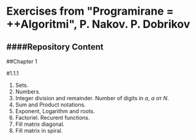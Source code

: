  Exercises from "Programirane = ++Algoritmi", P. Nakov. P. Dobrikov
 ====
 
 
 
 
####Repository Content
---

##Chapter 1

#1.1.1 

1. Sets.
2. Numbers.
3. Integer division and remainder. Number of digits in _a_, _a_ от _Ν_.
4. Sum and Product notations.
5. Exponent, Logarithm and roots.
6. Factoriel. Recurent functions.
7. Fill matrix diagonal. 
8. Fill matrix in spiral.


